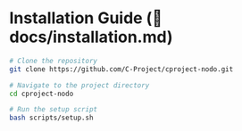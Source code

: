 # Installation Guide (📁 docs/installation.md)

```bash
# Clone the repository
git clone https://github.com/C-Project/cproject-nodo.git

# Navigate to the project directory
cd cproject-nodo

# Run the setup script
bash scripts/setup.sh
```
